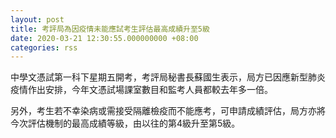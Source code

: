 ```yaml
---
layout: post
title: 考評局為因疫情未能應試考生評估最高成績升至5級
date: 2020-03-21 12:30:55.000000000 +08:00
categories: rss
---
```


中學文憑試第一科下星期五開考，考評局秘書長蘇國生表示，局方已因應新型肺炎疫情作出安排，今年文憑試場課室數目和監考人員都較去年多一倍。

另外，考生若不幸染病或需接受隔離檢疫而不能應考，可申請成績評估，局方亦將今次評估機制的最高成績等級，由以往的第4級升至第5級。
